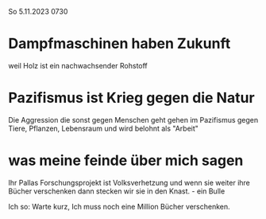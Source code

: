 So 5.11.2023 0730

# Dampfmaschinen haben Zukunft

weil Holz ist ein nachwachsender
Rohstoff

# Pazifismus ist Krieg gegen die Natur

Die Aggression die sonst
gegen Menschen geht
gehen im Pazifismus
gegen Tiere, Pflanzen, Lebensraum
und wird belohnt als "Arbeit"

# was meine feinde über mich sagen

Ihr Pallas Forschungsprojekt
ist Volksverhetzung
und wenn sie weiter
ihre Bücher verschenken
dann stecken wir sie
in den Knast. - ein Bulle

Ich so: Warte kurz,
Ich muss
noch eine Million Bücher
verschenken.
